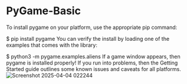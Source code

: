 # PyGame-Basic

To install pygame on your platform, use the appropriate pip command:

$ pip install pygame
You can verify the install by loading one of the examples that comes with the library:

$ python3 -m pygame.examples.aliens
If a game window appears, then pygame is installed properly! If you run into problems, then the Getting Started guide outlines some known issues and caveats for all platforms.
![Screenshot 2025-04-04 022244](https://github.com/user-attachments/assets/ea7eaa59-80b2-47bb-aa09-e705575aa7c6)
